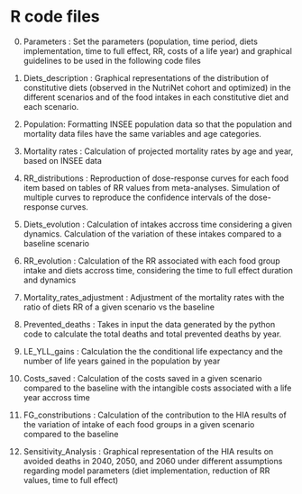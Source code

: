 # R code files

0. Parameters : Set the parameters (population, time period, diets implementation, time to full effect, RR, costs of a life year) and graphical guidelines to be used in the following code files

0. Diets_description : Graphical representations of the distribution of constitutive diets (observed in the NutriNet cohort and optimized) in the different scenarios and of the food intakes in each constitutive diet and each scenario.

1. Population: Formatting INSEE population data so that the population and mortality data files have the same variables and age categories.

2. Mortality rates : Calculation of projected mortality rates by age and year, based on INSEE data

3. RR_distributions : Reproduction of dose-response curves for each food item based on tables of RR values from meta-analyses. Simulation of multiple curves to reproduce the confidence intervals of the dose-response curves.

4. Diets_evolution : Calculation of intakes accross time considering a given dynamics. Calculation of the variation of these intakes compared to a baseline scenario

5. RR_evolution : Calculation of the RR associated with each food group intake and diets accross time, considering the time to full effect duration and dynamics

6. Mortality_rates_adjustment : Adjustment of the mortality rates with the ratio of diets RR of a given scenario vs the baseline

7. Prevented_deaths : Takes in input the data generated by the python code to calculate the total deaths and total prevented deaths by year.

8. LE_YLL_gains : Calculation the the conditional life expectancy and the number of life years gained in the population by year

9. Costs_saved : Calculation of the costs saved in a given scenario compared to the baseline with the intangible costs associated with a life year accross time

10. FG_constributions : Calculation of the contribution to the HIA results of the variation of intake of each food groups in a given scenario compared to the baseline

11. Sensitivity_Analysis : Graphical representation of the HIA results on avoided deaths in 2040, 2050, and 2060 under different assumptions regarding model parameters (diet implementation, reduction of RR values, time to full effect)


